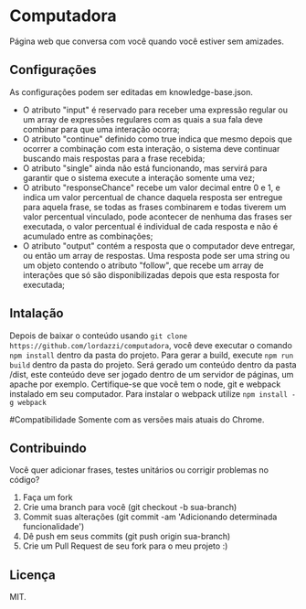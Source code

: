 # Computadora
Página web que conversa com você quando você estiver sem amizades.

## Configurações
As configurações podem ser editadas em knowledge-base.json.
 - O atributo "input" é reservado para receber uma expressão regular ou um array de expressões regulares com as quais a sua fala deve combinar para que uma interação ocorra;
 - O atributo "continue" definido como true indica que mesmo depois que ocorrer a combinação com esta interação, o sistema deve continuar buscando mais respostas para a frase recebida;
 - O atributo "single" ainda não está funcionando, mas servirá para garantir que o sistema execute a interação somente uma vez;
 - O atributo "responseChance" recebe um valor decimal entre 0 e 1, e indica um valor percentual de chance daquela resposta ser entregue para aquela frase, se todas as frases combinarem e todas tiverem um valor percentual vinculado, pode acontecer de nenhuma das frases ser executada, o valor percentual é individual de cada resposta e não é acumulado entre as combinações;
 - O atributo "output" contém a resposta que o computador deve entregar, ou então um array de respostas. Uma resposta pode ser uma string ou um objeto contendo o atributo "follow", que recebe um array de interações que só são disponibilizadas depois que esta resposta for executada;

## Intalação
Depois de baixar o conteúdo usando ```git clone https://github.com/lordazzi/computadora```, você deve executar o comando ```npm install``` dentro da pasta do projeto.
Para gerar a build, execute ```npm run build``` dentro da pasta do projeto.
Será gerado um conteúdo dentro da pasta /dist, este conteúdo deve ser jogado dentro de um servidor de páginas, um apache por exemplo.
Certifique-se que você tem o node, git e webpack instalado em seu computador.
Para instalar o webpack utilize ```npm install -g webpack```


#Compatibilidade
Somente com as versões mais atuais do Chrome.

## Contribuindo
Você quer adicionar frases, testes unitários ou corrigir problemas no código?
1. Faça um fork
2. Crie uma branch para você (git checkout -b sua-branch)
3. Commit suas alterações (git commit -am 'Adicionando determinada funcionalidade')
4. Dê push em seus commits (git push origin sua-branch)
5. Crie um Pull Request de seu fork para o meu projeto :)

## Licença
MIT.
